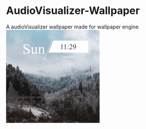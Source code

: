 # AudioVisualizer-Wallpaper
A audioVisualizer wallpaper made for wallpaper engine
![Preview](preview.gif)
